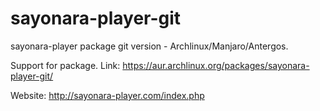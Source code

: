 # sayonara-player-git

sayonara-player package git version - Archlinux/Manjaro/Antergos.

Support for package. Link: https://aur.archlinux.org/packages/sayonara-player-git/

Website: http://sayonara-player.com/index.php
